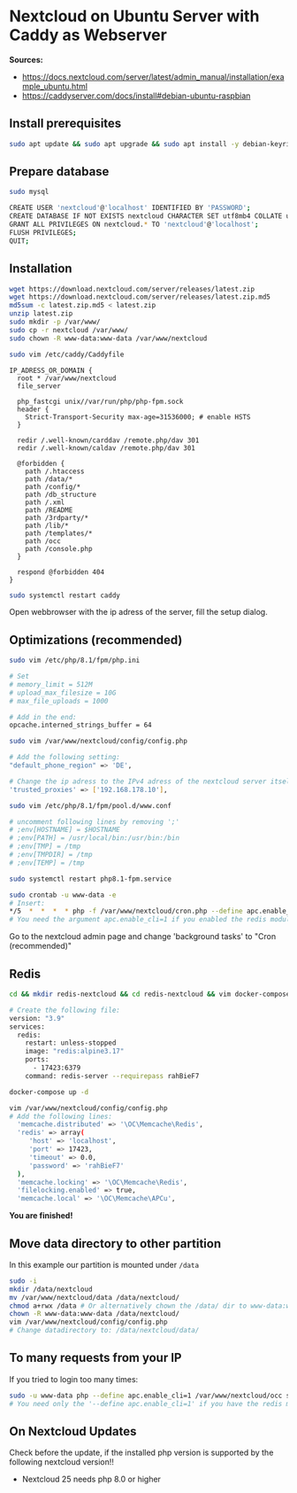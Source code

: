 # Nextcloud on Ubuntu Server with Caddy as Webserver

**Sources:**

- <https://docs.nextcloud.com/server/latest/admin_manual/installation/example_ubuntu.html>
- <https://caddyserver.com/docs/install#debian-ubuntu-raspbian>

## Install prerequisites

```bash
sudo apt update && sudo apt upgrade && sudo apt install -y debian-keyring debian-archive-keyring apt-transport-https && curl -1sLf 'https://dl.cloudsmith.io/public/caddy/stable/gpg.key' | sudo gpg --dearmor -o /usr/share/keyrings/caddy-stable-archive-keyring.gpg && curl -1sLf 'https://dl.cloudsmith.io/public/caddy/stable/debian.deb.txt' | sudo tee /etc/apt/sources.list.d/caddy-stable.list && sudo apt update && sudo apt install mariadb-server php-gd php-mysql php-curl php-mbstring php-intl php-gmp php-bcmath php-xml php-imagick libmagickcore-6.q16-6-extra php-zip php-fpm php-redis php-acpu php-memcache caddy unzip vim
```

## Prepare database

```bash
sudo mysql

CREATE USER 'nextcloud'@'localhost' IDENTIFIED BY 'PASSWORD';
CREATE DATABASE IF NOT EXISTS nextcloud CHARACTER SET utf8mb4 COLLATE utf8mb4_general_ci;
GRANT ALL PRIVILEGES ON nextcloud.* TO 'nextcloud'@'localhost';
FLUSH PRIVILEGES;
QUIT;
```

## Installation

```bash
wget https://download.nextcloud.com/server/releases/latest.zip
wget https://download.nextcloud.com/server/releases/latest.zip.md5
md5sum -c latest.zip.md5 < latest.zip
unzip latest.zip
sudo mkdir -p /var/www/
sudo cp -r nextcloud /var/www/
sudo chown -R www-data:www-data /var/www/nextcloud

sudo vim /etc/caddy/Caddyfile
```

```caddy
IP_ADRESS_OR_DOMAIN {
  root * /var/www/nextcloud
  file_server

  php_fastcgi unix//var/run/php/php-fpm.sock
  header {
    Strict-Transport-Security max-age=31536000; # enable HSTS
  }

  redir /.well-known/carddav /remote.php/dav 301
  redir /.well-known/caldav /remote.php/dav 301

  @forbidden {
    path /.htaccess
    path /data/*
    path /config/*
    path /db_structure
    path /.xml
    path /README
    path /3rdparty/*
    path /lib/*
    path /templates/*
    path /occ
    path /console.php
  }

  respond @forbidden 404
}
```

```bash
sudo systemctl restart caddy
```

Open webbrowser with the ip adress of the server, fill the setup dialog.

## Optimizations (recommended)

```bash
sudo vim /etc/php/8.1/fpm/php.ini

# Set 
# memory_limit = 512M
# upload_max_filesize = 10G
# max_file_uploads = 1000

# Add in the end:
opcache.interned_strings_buffer = 64

```

```bash
sudo vim /var/www/nextcloud/config/config.php

# Add the following setting:
"default_phone_region" => 'DE',

# Change the ip adress to the IPv4 adress of the nextcloud server itself.
'trusted_proxies' => ['192.168.178.10'],
```

```bash
sudo vim /etc/php/8.1/fpm/pool.d/www.conf 

# uncomment following lines by removing ';'
# ;env[HOSTNAME] = $HOSTNAME
# ;env[PATH] = /usr/local/bin:/usr/bin:/bin
# ;env[TMP] = /tmp
# ;env[TMPDIR] = /tmp
# ;env[TEMP] = /tmp
```

```bash
sudo systemctl restart php8.1-fpm.service

sudo crontab -u www-data -e
# Insert:
*/5  *  *  *  * php -f /var/www/nextcloud/cron.php --define apc.enable_cli=1
# You need the argument apc.enable_cli=1 if you enabled the redis module with apc
```

Go to the nextcloud admin page and change 'background tasks' to "Cron (recommended)"

## Redis

```bash
cd && mkdir redis-nextcloud && cd redis-nextcloud && vim docker-compose.yml

# Create the following file:
version: "3.9"
services:
  redis:
    restart: unless-stopped
    image: "redis:alpine3.17"
    ports:
      - 17423:6379
    command: redis-server --requirepass rahBieF7

docker-compose up -d

vim /var/www/nextcloud/config/config.php
# Add the following lines:
  'memcache.distributed' => '\OC\Memcache\Redis',
  'redis' => array(
     'host' => 'localhost',
     'port' => 17423,
     'timeout' => 0.0,
     'password' => 'rahBieF7'
  ),
  'memcache.locking' => '\OC\Memcache\Redis',
  'filelocking.enabled' => true,
  'memcache.local' => '\OC\Memcache\APCu',
```

**You are finished!**

## Move data directory to other partition

In this example our partition is mounted under `/data`

```bash
sudo -i
mkdir /data/nextcloud
mv /var/www/nextcloud/data /data/nextcloud/
chmod a+rwx /data # Or alternatively chown the /data/ dir to www-data:www-data.
chown -R www-data:www-data /data/nextcloud/
vim /var/www/nextcloud/config/config.php
# Change datadirectory to: /data/nextcloud/data/
```

## To many requests from your IP

If you tried to login too many times:

```bash
sudo -u www-data php --define apc.enable_cli=1 /var/www/nextcloud/occ security:bruteforce:reset <IP>
# You need only the '--define apc.enable_cli=1' if you have the redis module enabled.
```

## On Nextcloud Updates

Check before the update, if the installed php version is supported by the following nextcloud version!!

- Nextcloud 25 needs php 8.0 or higher
